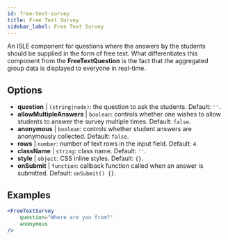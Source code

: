 ```yaml
---
id: free-text-survey 
title: Free Text Survey
sidebar_label: Free Text Survey
---
```


An ISLE component for questions where the answers by the students should be supplied in the form of free text. What differentiates this component from the **FreeTextQuestion** is the fact that the aggregated group data is displayed to everyone in real-time.

## Options

* __question__ | `(string|node)`: the question to ask the students. Default: `''`.
* __allowMultipleAnswers__ | `boolean`: controls whether one wishes to allow students to answer the survey multiple times. Default: `false`.
* __anonymous__ | `boolean`: controls whether student answers are anonymously collected. Default: `false`.
* __rows__ | `number`: number of text rows in the input field. Default: `4`.
* __className__ | `string`: class name. Default: `''`.
* __style__ | `object`: CSS inline styles. Default: `{}`.
* __onSubmit__ | `function`: callback function called when an answer is submitted. Default: `onSubmit() {}`.


## Examples

```jsx live
<FreeTextSurvey 
    question="Where are you from?"
    anonymous
/>
``` 

